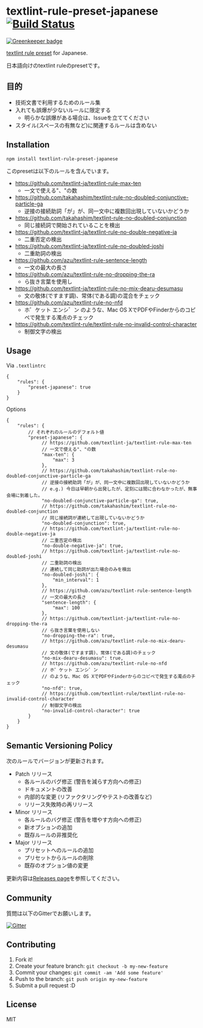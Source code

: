 # textlint-rule-preset-japanese [![Build Status](https://travis-ci.org/textlint-ja/textlint-rule-preset-japanese.svg?branch=master)](https://travis-ci.org/textlint-ja/textlint-rule-preset-japanese)

[![Greenkeeper badge](https://badges.greenkeeper.io/textlint-ja/textlint-rule-preset-japanese.svg)](https://greenkeeper.io/)

[textlint rule preset](https://github.com/textlint/textlint/blob/master/docs/create-preset.md "preset") for Japanese.

日本語向けのtextlint ruleのpresetです。

## 目的

- 技術文書で利用するためのルール集
- 入れても誤爆が少ないルールに限定する
    - 明らかな誤爆がある場合は、Issueを立ててください
- スタイル(スペースの有無など)に関連するルールは含めない

## Installation

    npm install textlint-rule-preset-japanese

このpresetは以下のルールを含んでいます。

- https://github.com/textlint-ja/textlint-rule-max-ten
    - 一文で使える"、"の数
- https://github.com/takahashim/textlint-rule-no-doubled-conjunctive-particle-ga
    - 逆接の接続助詞「が」が、同一文中に複数回出現していないかどうか
- https://github.com/takahashim/textlint-rule-no-doubled-conjunction
    - 同じ接続詞で開始されていることを検出
- https://github.com/textlint-ja/textlint-rule-no-double-negative-ja
    - 二重否定の検出
- https://github.com/textlint-ja/textlint-rule-no-doubled-joshi
    - 二重助詞の検出
- https://github.com/azu/textlint-rule-sentence-length
    - 一文の最大の長さ
- https://github.com/azu/textlint-rule-no-dropping-the-ra
    - ら抜き言葉を使用し
- https://github.com/textlint-ja/textlint-rule-no-mix-dearu-desumasu
    - 文の敬体(ですます調)、常体(である調)の混合をチェック
- https://github.com/azu/textlint-rule-no-nfd
    - ホ゜ケット エンシ゛ン のような、Mac OS XでPDFやFinderからのコピペで発生する濁点のチェック
- https://github.com/textlint-rule/textlint-rule-no-invalid-control-character
    - 制御文字の検出

## Usage

Via `.textlintrc`

```json5
{
    "rules": {
        "preset-japanese": true
    }
}
```

Options

```json5
{
    "rules": {
        // それぞれのルールのデフォルト値
        "preset-japanese": {
             // https://github.com/textlint-ja/textlint-rule-max-ten
             // 一文で使える"、"の数
             "max-ten": {
                 "max": 3
             },
             // https://github.com/takahashim/textlint-rule-no-doubled-conjunctive-particle-ga
             // 逆接の接続助詞「が」が、同一文中に複数回出現していないかどうか
             // e.g.) 今日は早朝から出発したが、定刻には間に合わなかったが、無事会場に到着した。
             "no-doubled-conjunctive-particle-ga": true,
             // https://github.com/takahashim/textlint-rule-no-doubled-conjunction
             // 同じ接続詞が連続して出現していないかどうか
             "no-doubled-conjunction": true,
             // https://github.com/textlint-ja/textlint-rule-no-double-negative-ja
             // 二重否定の検出
             "no-double-negative-ja": true,
             // https://github.com/textlint-ja/textlint-rule-no-doubled-joshi
             // 二重助詞の検出
             // 連続して同じ助詞が出た場合のみを検出
             "no-doubled-joshi": {
                 "min_interval": 1
             },
             // https://github.com/azu/textlint-rule-sentence-length
             // 一文の最大の長さ
             "sentence-length": {
                 "max": 100
             },
             // https://github.com/textlint-ja/textlint-rule-no-dropping-the-ra
             // ら抜き言葉を使用しない
             "no-dropping-the-ra": true,
             // https://github.com/azu/textlint-rule-no-mix-dearu-desumasu
             // 文の敬体(ですます調)、常体(である調)のチェック
             "no-mix-dearu-desumasu": true,
             // https://github.com/azu/textlint-rule-no-nfd
             // ホ゜ケット エンシ゛ン
             // のような、Mac OS XでPDFやFinderからのコピペで発生する濁点のチェック
             "no-nfd": true,
             // https://github.com/textlint-rule/textlint-rule-no-invalid-control-character
             // 制御文字の検出
             "no-invalid-control-character": true
        }
    }
}
```

## Semantic Versioning Policy

次のルールでバージョンが更新されます。

- Patch リリース
    - 各ルールのバグ修正 (警告を減らす方向への修正)
    - ドキュメントの改善
    - 内部的な変更 (リファクタリングやテストの改善など)
    - リリース失敗時の再リリース
- Minor リリース
    - 各ルールのバグ修正 (警告を増やす方向への修正)
    - 新オプションの追加
    - 既存ルールの非推奨化
- Major リリース
    - プリセットへのルールの追加
    - プリセットからルールの削除
    - 既存のオプション値の変更

更新内容は[Releases page](https://github.com/textlint-ja/textlint-rule-preset-japanese/releases)を参照してください。

## Community

質問は以下のGitterでお願いします。

[![Gitter](https://badges.gitter.im/textlint-ja/textlint-ja.svg)](https://gitter.im/textlint-ja/textlint-ja)



## Contributing

1. Fork it!
2. Create your feature branch: `git checkout -b my-new-feature`
3. Commit your changes: `git commit -am 'Add some feature'`
4. Push to the branch: `git push origin my-new-feature`
5. Submit a pull request :D

## License

MIT
